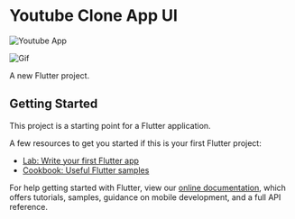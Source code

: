# Youtube Clone App UI

![Youtube App](https://user-images.githubusercontent.com/16510597/101987045-4a230e00-3cc4-11eb-95bf-1b54d7c7b3f3.jpg)

![Gif](https://user-images.githubusercontent.com/16510597/101987207-32985500-3cc5-11eb-92fd-8cb0c6b2ccb2.gif)


A new Flutter project.

## Getting Started

This project is a starting point for a Flutter application.

A few resources to get you started if this is your first Flutter project:

- [Lab: Write your first Flutter app](https://flutter.dev/docs/get-started/codelab)
- [Cookbook: Useful Flutter samples](https://flutter.dev/docs/cookbook)

For help getting started with Flutter, view our
[online documentation](https://flutter.dev/docs), which offers tutorials,
samples, guidance on mobile development, and a full API reference.
